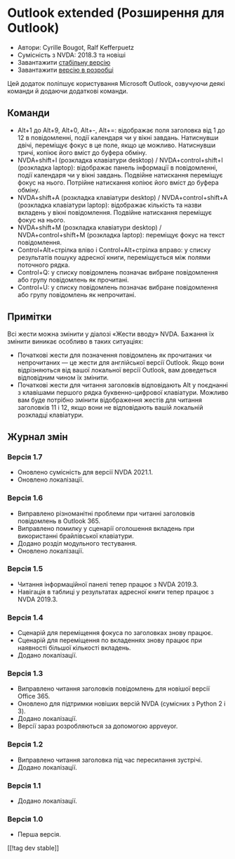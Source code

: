 # Outlook extended (Розширення для Outlook) #

* Автори: Cyrille Bougot, Ralf Kefferpuetz
* Сумісність з NVDA: 2018.3  та новіші
* Завантажити [стабільну версію][1]
* Завантажити [версію в розробці][2]

Цей додаток поліпшує користування Microsoft Outlook, озвучуючи деякі команди
й додаючи додаткові команди.

## Команди

* Alt+1  до Alt+9, Alt+0, Alt+-, Alt+=: відображає поля заголовка від 1 до
  12 в повідомленні, події календаря чи у вікні завдань. Натиснувши двічі,
  переміщує фокус в це поле, якщо це можливо. Натиснувши тричі, копіює його
  вміст до буфера обміну.
* NVDA+shift+I (розкладка клавіатури desktop) / NVDA+control+shift+I
  (розкладка laptop): відображає панель інформації в повідомленні, події
  календаря чи у вікні завдань. Подвійне натискання  переміщує фокус на
  нього. Потрійне натискання копіює його вміст до буфера обміну.
* NVDA+shift+A (розкладка клавіатури desktop) / NVDA+control+shift+A
  (розкладка клавіатури laptop): відображає кількість та назви вкладень у
  вікні повідомлення. Подвійне натискання переміщує фокус на нього.
* NVDA+shift+M (розкладка клавіатури desktop) / NVDA+control+shift+M
  (розкладка laptop): переміщує фокус на текст повідомлення.
* Control+Alt+стрілка вліво і Control+Alt+стрілка вправо: у списку
  результатів пошуку адресної книги, переміщується між полями поточного
  рядка.
* Control+Q: у списку повідомлень позначає вибране повідомлення або групу
  повідомлень як прочитані.
* Control+U: у списку повідомлень позначає вибране повідомлення або групу
  повідомлень як непрочитані.

## Примітки

Всі жести можна змінити у діалозі «Жести вводу» NVDA. Бажання їх змінити
виникає особливо в таких ситуаціях:

* Початкові жести для позначення повідомлень як прочитаних чи непрочитаних —
  це жести для англійської версії Outlook. Якщо вони відрізняються від вашої
  локальної версії Outlook, вам доведеться відповідним чином їх змінити.
* Початкові жести для читання заголовків відповідають Alt у поєднанні з
  клавішами першого рядка буквенно-цифрової клавіатури. Можливо вам буде
  потрібно змінити відображення жестів для читання заголовків 11 і 12, якщо
  вони не відповідають вашій локальній розкладці клавіатури.

## Журнал змін

### Версія 1.7

* Оновлено сумісність для версії NVDA 2021.1.
* Оновлено локалізації.

### Версія 1.6

* Виправлено різноманітні проблеми при читанні заголовків повідомлень в
  Outlook 365.
* Виправлено помилку у сценарії  оголошення вкладень при використанні
  брайлівської клавіатури.
* Додано розділ модульного тестування.
* Оновлено локалізації.

### Версія 1.5

* Читання інформаційної панелі тепер працює з NVDA 2019.3.
* Навігація в таблиці у результатах адресної книги тепер працює з NVDA
  2019.3.

### Версія 1.4

* Сценарій для переміщення фокуса по заголовках знову працює.
* Сценарій для переміщення по вкладеннях знову працює при наявності більшої
  кількості вкладень.
* Додано локалізації.

### Версія 1.3

* Виправлено читання заголовків повідомлень для новішої версії Office 365.
* Оновлено для підтримки новіших версій NVDA (сумісних з Python 2 і 3).
* Додано локалізації.
* Версії зараз розробляються за допомогою appveyor.

### Версія 1.2

* Виправлено читання заголовка під час пересилання зустрічі.
* Додано локалізації.

### Версія 1.1

* Додано локалізації.

### Версія 1.0

* Перша версія.

[[!tag dev stable]]

[1]: https://addons.nvda-project.org/files/get.php?file=outlookextended

[2]: https://addons.nvda-project.org/files/get.php?file=outlookextended-dev

